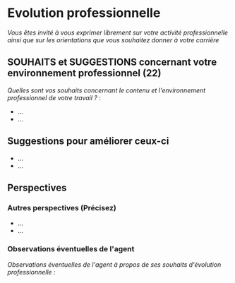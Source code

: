 # Evolution professionnelle

_Vous êtes invité à vous exprimer librement sur votre activité professionnelle
ainsi que sur les orientations que vous souhaitez donner à votre carrière_

## SOUHAITS et SUGGESTIONS concernant votre environnement professionnel (22)

_Quelles sont vos souhaits concernant le contenu et l'environnement professionnel de votre travail ?_ :

- ...
- ...

## Suggestions pour améliorer ceux-ci

- ...
- ...

## Perspectives

### Autres perspectives (Précisez)

- ...
- ...

### Observations éventuelles de l'agent

_Observations éventuelles de l'agent à propos de ses souhaits d'évolution professionnelle :_


